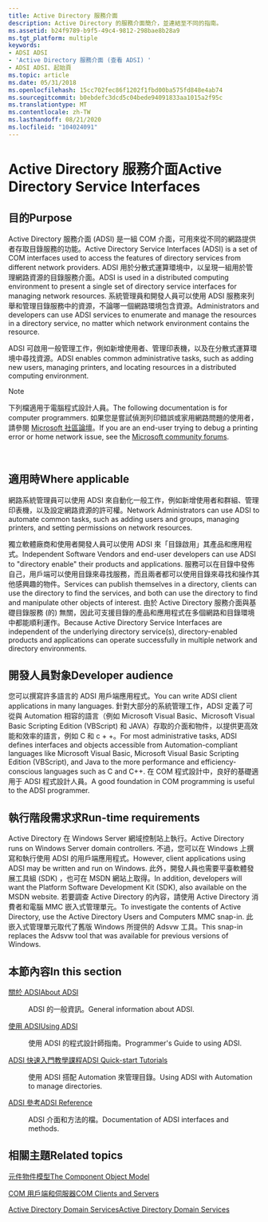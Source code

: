 ```yaml
---
title: Active Directory 服務介面
description: Active Directory 的服務介面簡介，並連結至不同的指南。
ms.assetid: b24f9789-b9f5-49c4-9812-298bae8b28a9
ms.tgt_platform: multiple
keywords:
- ADSI ADSI
- 'Active Directory 服務介面 (查看 ADSI) '
- ADSI ADSI、起始頁
ms.topic: article
ms.date: 05/31/2018
ms.openlocfilehash: 15cc702fec86f1202f1fbd00ba575fd848e4ab74
ms.sourcegitcommit: b0ebdefc3dcd5c04bede94091833aa1015a2f95c
ms.translationtype: MT
ms.contentlocale: zh-TW
ms.lasthandoff: 08/21/2020
ms.locfileid: "104024091"
---
```

# <a name="active-directory-service-interfaces"></a><span data-ttu-id="7bcdc-106">Active Directory 服務介面</span><span class="sxs-lookup"><span data-stu-id="7bcdc-106">Active Directory Service Interfaces</span></span>

## <a name="purpose"></a><span data-ttu-id="7bcdc-107">目的</span><span class="sxs-lookup"><span data-stu-id="7bcdc-107">Purpose</span></span>

<span data-ttu-id="7bcdc-108">Active Directory 服務介面 (ADSI) 是一組 COM 介面，可用來從不同的網路提供者存取目錄服務的功能。</span><span class="sxs-lookup"><span data-stu-id="7bcdc-108">Active Directory Service Interfaces (ADSI) is a set of COM interfaces used to access the features of directory services from different network providers.</span></span> <span data-ttu-id="7bcdc-109">ADSI 用於分散式運算環境中，以呈現一組用於管理網路資源的目錄服務介面。</span><span class="sxs-lookup"><span data-stu-id="7bcdc-109">ADSI is used in a distributed computing environment to present a single set of directory service interfaces for managing network resources.</span></span> <span data-ttu-id="7bcdc-110">系統管理員和開發人員可以使用 ADSI 服務來列舉和管理目錄服務中的資源，不論哪一個網路環境包含資源。</span><span class="sxs-lookup"><span data-stu-id="7bcdc-110">Administrators and developers can use ADSI services to enumerate and manage the resources in a directory service, no matter which network environment contains the resource.</span></span>

<span data-ttu-id="7bcdc-111">ADSI 可啟用一般管理工作，例如新增使用者、管理印表機，以及在分散式運算環境中尋找資源。</span><span class="sxs-lookup"><span data-stu-id="7bcdc-111">ADSI enables common administrative tasks, such as adding new users, managing printers, and locating resources in a distributed computing environment.</span></span>

> [!Note]  
> <span data-ttu-id="7bcdc-112">下列檔適用于電腦程式設計人員。</span><span class="sxs-lookup"><span data-stu-id="7bcdc-112">The following documentation is for computer programmers.</span></span> <span data-ttu-id="7bcdc-113">如果您是嘗試偵測列印錯誤或家用網路問題的使用者，請參閱 [Microsoft 社區論壇](https://answers.microsoft.com)。</span><span class="sxs-lookup"><span data-stu-id="7bcdc-113">If you are an end-user trying to debug a printing error or home network issue, see the [Microsoft community forums](https://answers.microsoft.com).</span></span>

 

## <a name="where-applicable"></a><span data-ttu-id="7bcdc-114">適用時</span><span class="sxs-lookup"><span data-stu-id="7bcdc-114">Where applicable</span></span>

<span data-ttu-id="7bcdc-115">網路系統管理員可以使用 ADSI 來自動化一般工作，例如新增使用者和群組、管理印表機，以及設定網路資源的許可權。</span><span class="sxs-lookup"><span data-stu-id="7bcdc-115">Network Administrators can use ADSI to automate common tasks, such as adding users and groups, managing printers, and setting permissions on network resources.</span></span>

<span data-ttu-id="7bcdc-116">獨立軟體廠商和使用者開發人員可以使用 ADSI 來「目錄啟用」其產品和應用程式。</span><span class="sxs-lookup"><span data-stu-id="7bcdc-116">Independent Software Vendors and end-user developers can use ADSI to "directory enable" their products and applications.</span></span> <span data-ttu-id="7bcdc-117">服務可以在目錄中發佈自己，用戶端可以使用目錄來尋找服務，而且兩者都可以使用目錄來尋找和操作其他感興趣的物件。</span><span class="sxs-lookup"><span data-stu-id="7bcdc-117">Services can publish themselves in a directory, clients can use the directory to find the services, and both can use the directory to find and manipulate other objects of interest.</span></span> <span data-ttu-id="7bcdc-118">由於 Active Directory 服務介面與基礎目錄服務 (的) 無關，因此可支援目錄的產品和應用程式在多個網路和目錄環境中都能順利運作。</span><span class="sxs-lookup"><span data-stu-id="7bcdc-118">Because Active Directory Service Interfaces are independent of the underlying directory service(s), directory-enabled products and applications can operate successfully in multiple network and directory environments.</span></span>

## <a name="developer-audience"></a><span data-ttu-id="7bcdc-119">開發人員對象</span><span class="sxs-lookup"><span data-stu-id="7bcdc-119">Developer audience</span></span>

<span data-ttu-id="7bcdc-120">您可以撰寫許多語言的 ADSI 用戶端應用程式。</span><span class="sxs-lookup"><span data-stu-id="7bcdc-120">You can write ADSI client applications in many languages.</span></span> <span data-ttu-id="7bcdc-121">針對大部分的系統管理工作，ADSI 定義了可從與 Automation 相容的語言（例如 Microsoft Visual Basic、Microsoft Visual Basic Scripting Edition (VBScript) 和 JAVA）存取的介面和物件，以提供更高效能和效率的語言，例如 C 和 c + +。</span><span class="sxs-lookup"><span data-stu-id="7bcdc-121">For most administrative tasks, ADSI defines interfaces and objects accessible from Automation-compliant languages like Microsoft Visual Basic, Microsoft Visual Basic Scripting Edition (VBScript), and Java to the more performance and efficiency-conscious languages such as C and C++.</span></span> <span data-ttu-id="7bcdc-122">在 COM 程式設計中，良好的基礎適用于 ADSI 程式設計人員。</span><span class="sxs-lookup"><span data-stu-id="7bcdc-122">A good foundation in COM programming is useful to the ADSI programmer.</span></span>

## <a name="run-time-requirements"></a><span data-ttu-id="7bcdc-123">執行階段需求求</span><span class="sxs-lookup"><span data-stu-id="7bcdc-123">Run-time requirements</span></span>

<span data-ttu-id="7bcdc-124">Active Directory 在 Windows Server 網域控制站上執行。</span><span class="sxs-lookup"><span data-stu-id="7bcdc-124">Active Directory runs on Windows Server domain controllers.</span></span> <span data-ttu-id="7bcdc-125">不過，您可以在 Windows 上撰寫和執行使用 ADSI 的用戶端應用程式。</span><span class="sxs-lookup"><span data-stu-id="7bcdc-125">However, client applications using ADSI may be written and run on Windows.</span></span> <span data-ttu-id="7bcdc-126">此外，開發人員也需要平臺軟體發展工具組 (SDK) ，也可在 MSDN 網站上取得。</span><span class="sxs-lookup"><span data-stu-id="7bcdc-126">In addition, developers will want the Platform Software Development Kit (SDK), also available on the MSDN website.</span></span> <span data-ttu-id="7bcdc-127">若要調查 Active Directory 的內容，請使用 Active Directory 消費者和電腦 MMC 嵌入式管理單元。</span><span class="sxs-lookup"><span data-stu-id="7bcdc-127">To investigate the contents of Active Directory, use the Active Directory Users and Computers MMC snap-in.</span></span> <span data-ttu-id="7bcdc-128">此嵌入式管理單元取代了舊版 Windows 所提供的 Adsvw 工具。</span><span class="sxs-lookup"><span data-stu-id="7bcdc-128">This snap-in replaces the Adsvw tool that was available for previous versions of Windows.</span></span>

## <a name="in-this-section"></a><span data-ttu-id="7bcdc-129">本節內容</span><span class="sxs-lookup"><span data-stu-id="7bcdc-129">In this section</span></span>

<dl> <dt>

[<span data-ttu-id="7bcdc-130">關於 ADSI</span><span class="sxs-lookup"><span data-stu-id="7bcdc-130">About ADSI</span></span>](about-adsi.md)
</dt> <dd>

<span data-ttu-id="7bcdc-131">ADSI 的一般資訊。</span><span class="sxs-lookup"><span data-stu-id="7bcdc-131">General information about ADSI.</span></span>

</dd> <dt>

[<span data-ttu-id="7bcdc-132">使用 ADSI</span><span class="sxs-lookup"><span data-stu-id="7bcdc-132">Using ADSI</span></span>](using-adsi.md)
</dt> <dd>

<span data-ttu-id="7bcdc-133">使用 ADSI 的程式設計師指南。</span><span class="sxs-lookup"><span data-stu-id="7bcdc-133">Programmer's Guide to using ADSI.</span></span>

</dd> <dt>

[<span data-ttu-id="7bcdc-134">ADSI 快速入門教學課程</span><span class="sxs-lookup"><span data-stu-id="7bcdc-134">ADSI Quick-start Tutorials</span></span>](adsi-quick-start-tutorials.md)
</dt> <dd>

<span data-ttu-id="7bcdc-135">使用 ADSI 搭配 Automation 來管理目錄。</span><span class="sxs-lookup"><span data-stu-id="7bcdc-135">Using ADSI with Automation to manage directories.</span></span>

</dd> <dt>

[<span data-ttu-id="7bcdc-136">ADSI 參考</span><span class="sxs-lookup"><span data-stu-id="7bcdc-136">ADSI Reference</span></span>](adsi-reference.md)
</dt> <dd>

<span data-ttu-id="7bcdc-137">ADSI 介面和方法的檔。</span><span class="sxs-lookup"><span data-stu-id="7bcdc-137">Documentation of ADSI interfaces and methods.</span></span>

</dd> </dl>

## <a name="related-topics"></a><span data-ttu-id="7bcdc-138">相關主題</span><span class="sxs-lookup"><span data-stu-id="7bcdc-138">Related topics</span></span>

<dl> <dt>

[<span data-ttu-id="7bcdc-139">元件物件模型</span><span class="sxs-lookup"><span data-stu-id="7bcdc-139">The Component Object Model</span></span>](../com/the-component-object-model.md)
</dt> <dt>

[<span data-ttu-id="7bcdc-140">COM 用戶端和伺服器</span><span class="sxs-lookup"><span data-stu-id="7bcdc-140">COM Clients and Servers</span></span>](../com/com-clients-and-servers.md)
</dt> <dt>

[<span data-ttu-id="7bcdc-141">Active Directory Domain Services</span><span class="sxs-lookup"><span data-stu-id="7bcdc-141">Active Directory Domain Services</span></span>](../ad/active-directory-domain-services.md)
</dt> </dl>

 

 